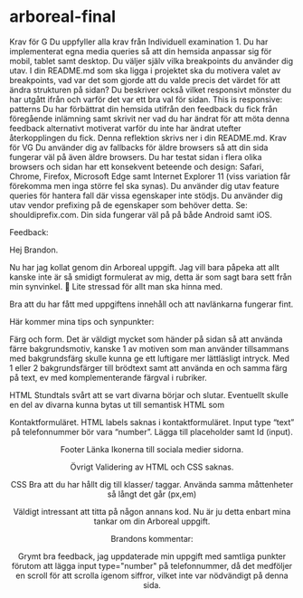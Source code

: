 # arboreal-final

Krav för G
Du uppfyller alla krav från Individuell examination 1.
Du har implementerat egna media queries så att din hemsida anpassar sig för mobil, tablet samt desktop.
Du väljer själv vilka breakpoints du använder dig utav. I din README.md som ska ligga i projektet ska du motivera valet av breakpoints, vad var det som gjorde att du valde precis det värdet för att ändra strukturen på sidan?
Du beskriver också vilket responsivt mönster du har utgått ifrån och varför det var ett bra val för sidan. This is responsive: patterns
Du har förbättrat din hemsida utifrån den feedback du fick från föregående inlämning samt skrivit ner vad du har ändrat för att möta denna feedback alternativt motiverat varför du inte har ändrat utefter återkopplingen du fick. Denna reflektion skrivs ner i din README.md.
Krav för VG
Du använder dig av fallbacks för äldre browsers så att din sida fungerar väl på även äldre browsers.
Du har testat sidan i flera olika browsers och sidan har ett konsekvent beteende och design: Safari, Chrome, Firefox, Microsoft Edge samt Internet Explorer 11 (viss variation får förekomma men inga större fel ska synas).
Du använder dig utav feature queries för hantera fall där vissa egenskaper inte stödjs.
Du använder dig utav vendor prefixing på de egenskaper som behöver detta. Se: shouldiprefix.com.
Din sida fungerar väl på på både Android samt iOS.

Feedback:

Hej Brandon.

Nu har jag kollat genom din Arboreal uppgift. 
Jag vill bara påpeka att allt kanske inte är så smidigt formulerat av mig, detta är som sagt bara sett från min synvinkel. :slightly_smiling_face: Lite stressad för allt man ska hinna med.

Bra att du har fått med uppgiftens innehåll och att navlänkarna fungerar fint. 

Här kommer mina tips och synpunkter:

Färg och form.
Det är väldigt mycket som händer på sidan så att använda färre bakgrundsmotiv, kanske 1 av motiven som man använder tillsammans med bakgrundsfärg skulle kunna ge ett luftigare mer lättläsligt intryck.
Med 1 eller 2 bakgrundsfärger till brödtext samt att använda en och samma färg på text, ev med  komplementerande färgval i rubriker.

HTML
Stundtals svårt att se vart divarna börjar och slutar.
Eventuellt skulle en del av divarna kunna bytas ut till semantisk HTML
som <article><section><header><main><footer>

Kontaktformuläret.
HTML  labels saknas i kontaktformuläret.
Input type “text” på telefonnummer bör vara “number”.
Lägga till placeholder samt Id (input).

Footer
Länka Ikonerna till sociala medier sidorna.

Övrigt
Validering av HTML och CSS saknas.

CSS
Bra att du har hållt dig till klasser/ taggar.
Använda samma måttenheter så långt det går (px,em)


Väldigt intressant att titta på någon annans kod. Nu är ju detta enbart mina tankar om din Arboreal uppgift.

Brandons kommentar:

Grymt bra feedback, jag uppdaterade min uppgift med samtliga punkter förutom att lägga input type="number" på telefonnummer, då
det medföljer en scroll för att scrolla igenom siffror, vilket inte var nödvändigt på denna sida.

